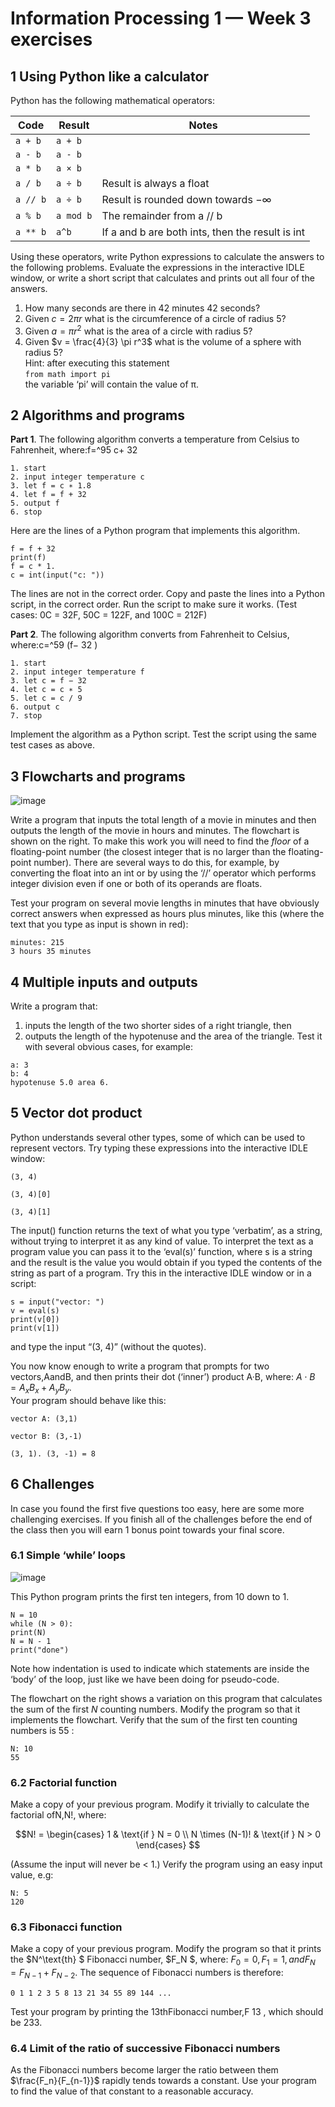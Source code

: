 # Information Processing 1 — Week 3 exercises

## 1 Using Python like a calculator

Python has the following mathematical operators:

| Code     | Result    | Notes                                            |
|----------|-----------|--------------------------------------------------|
| `a + b`  | `a + b`   |                                                  |
| `a - b`  | `a - b`   |                                                  |
| `a * b`  | `a × b`   |                                                  |
| `a / b`  | `a ÷ b`   | Result is always a float                         |
| `a // b` | `a ÷ b`   | Result is rounded down towards −∞                |
| `a % b`  | `a mod b` | The remainder from a // b                        |
| `a ** b` | `a^b`     | If a and b are both ints, then the result is int |

Using these operators, write Python expressions to calculate the answers to the following problems.
Evaluate the expressions in the interactive IDLE window, or write a short script that calculates and prints
out all four of the answers.

1. How many seconds are there in 42 minutes 42 seconds?
2. Given $c = 2 \pi r$ what is the circumference of a circle of radius 5?
3. Given $a = \pi r^2$ what is the area of a circle with radius 5?
4. Given $v = \frac{4}{3} \pi r^3$ what is the volume of a sphere with radius 5?\
   Hint: after executing this statement\
   `from math import pi`\
   the variable ‘pi’ will contain the value of π.

## 2 Algorithms and programs

**Part 1**. The following algorithm converts a temperature from Celsius to Fahrenheit, where:f=^95 c+ 32

```
1. start
2. input integer temperature c
3. let f = c ∗ 1.8
4. let f = f + 32
5. output f
6. stop
```

Here are the lines of a Python program that implements this algorithm.

```
f = f + 32
print(f)
f = c * 1.
c = int(input("c: "))
```

The lines are not in the correct order. Copy and paste the lines into a Python script, in the correct order.
Run the script to make sure it works. (Test cases: 0C = 32F, 50C = 122F, and 100C = 212F)

**Part 2**. The following algorithm converts from Fahrenheit to Celsius, where:c=^59 (f− 32 )

```
1. start
2. input integer temperature f
3. let c = f − 32
4. let c = c ∗ 5
5. let c = c / 9
6. output c
7. stop
```

Implement the algorithm as a Python script. Test the script using the same test cases as above.

## 3 Flowcharts and programs

![image](https://github.com/MaksymAndreiev/KUAS_Python/assets/29687267/a4f3f6ae-cb53-4cd8-a4da-2261a9064b1d)

Write a program that inputs the total length of a movie in minutes and then
outputs the length of the movie in hours and minutes. The flowchart is
shown on the right.
To make this work you will need to find the _floor_ of a floating-point number
(the closest integer that is no larger than the floating-point number). There
are several ways to do this, for example, by converting the float into an
int or by using the ‘//’ operator which performs integer division even if
one or both of its operands are floats.

Test your program on several movie lengths in minutes that have obviously
correct answers when expressed as hours plus minutes, like this (where the
text that you type as input is shown in red):

```
minutes: 215
3 hours 35 minutes
```

## 4 Multiple inputs and outputs

Write a program that:

1. inputs the length of the two shorter sides of a right triangle, then
2. outputs the length of the hypotenuse and the area of the triangle.
   Test it with several obvious cases, for example:

```
a: 3
b: 4
hypotenuse 5.0 area 6.
```

## 5 Vector dot product

Python understands several other types, some of which can be used to represent vectors. Try typing
these expressions into the interactive IDLE window:

```
(3, 4)

(3, 4)[0]

(3, 4)[1]
```

The input() function returns the text of what you type ‘verbatim’, as a string, without trying to interpret
it as any kind of value. To interpret the text as a program value you can pass it to the ‘eval(s)’ function,
where s is a string and the result is the value you would obtain if you typed the contents of the string as
part of a program. Try this in the interactive IDLE window or in a script:

```
s = input("vector: ")
v = eval(s)
print(v[0])
print(v[1])
```
and type the input “(3, 4)” (without the quotes).


You now know enough to write a program that prompts for two vectors,AandB, and then prints their
dot (‘inner’) product A·B, where: $A \cdot B = A_x B_x + A_y B_y$.\
Your program should behave like this:

```
vector A: (3,1)

vector B: (3,-1)

(3, 1). (3, -1) = 8
```

## 6 Challenges

In case you found the first five questions too easy, here are some more challenging
exercises. If you finish all of the challenges before the end of the class then you will
earn 1 bonus point towards your final score.

### 6.1 Simple ‘while’ loops

![image](https://github.com/MaksymAndreiev/KUAS_Python/assets/29687267/2643d9fb-7125-4a90-985f-37e403308d83)

This Python program prints the first ten integers, from 10 down to 1.

```
N = 10
while (N > 0):
print(N)
N = N - 1
print("done")
```
Note how indentation is used to indicate which statements are inside the ‘body’ of
the loop, just like we have been doing for pseudo-code.

The flowchart on the right shows a variation on this program that calculates the
sum of the first _N_ counting numbers. Modify the program so that it implements
the flowchart. Verify that the sum of the first ten counting numbers is 55 :
```
N: 10
55
```

### 6.2 Factorial function

Make a copy of your previous program. Modify it trivially to calculate the factorial ofN,N!, where:

$$N! =
\begin{cases}
    1 & \text{if } N = 0 \\
    N \times (N-1)! & \text{if } N > 0
\end{cases}
$$

(Assume the input will never be < 1.) Verify the program using an easy input value, e.g:
```
N: 5
120
```
### 6.3 Fibonacci function

Make a copy of your previous program. Modify the program so that it prints the $N^\text{th} $ Fibonacci number,
$F_N $, where: $F_0 = 0 , F_1 = 1, and F_N = F_{N-1} + F_{N-2}$. The sequence of Fibonacci numbers is therefore:

````
0 1 1 2 3 5 8 13 21 34 55 89 144 ...
````

Test your program by printing the 13thFibonacci number,F 13 , which should be 233.

### 6.4 Limit of the ratio of successive Fibonacci numbers

As the Fibonacci numbers become larger the ratio between them $\frac{F_n}{F_{n-1}}$ rapidly tends towards a constant.
Use your program to find the value of that constant to a reasonable accuracy.
